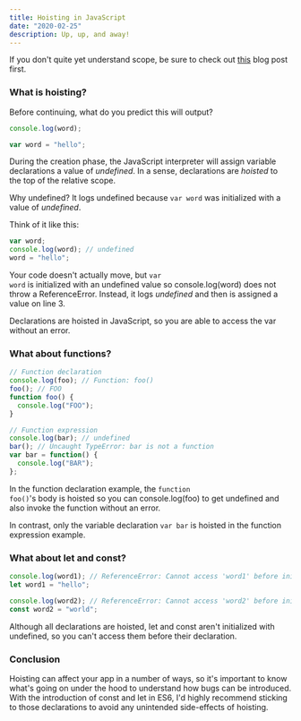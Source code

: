 ```yaml
---
title: Hoisting in JavaScript
date: "2020-02-25"
description: Up, up, and away!
---
```


If you don't quite yet understand scope, be sure to check out <a href="/blog/scope-in-javascript">this</a> blog post first.

<h3>What is hoisting?</h3>

Before continuing, what do you predict this will output?

```javascript
console.log(word);

var word = "hello";
```

During the creation phase, the JavaScript interpreter will assign variable
declarations a value of <i>undefined</i>. In a sense, declarations are
<i>hoisted</i> to the top of the relative scope.

Why undefined? It logs undefined because <code class="language-text">var word</code> was initialized with a value of <i>undefined</i>.

Think of it like this:

```javascript
var word;
console.log(word); // undefined
word = "hello";
```

Your code doesn't actually move, but <code class="language-text">var word</code> is initialized with an undefined value so console.log(word) does not throw a ReferenceError. Instead, it logs <i>undefined</i> and then is assigned a value on line 3.

Declarations are hoisted in JavaScript, so you are able to access the var without an error.

<h3>What about functions?</h3>

```javascript
// Function declaration
console.log(foo); // Function: foo()
foo(); // FOO
function foo() {
  console.log("FOO");
}

// Function expression
console.log(bar); // undefined
bar(); // Uncaught TypeError: bar is not a function
var bar = function() {
  console.log("BAR");
};
```

In the function declaration example, the <code>function foo()</code>'s body is hoisted so you can console.log(foo) to get undefined and also invoke the function without an error.

In contrast, only the variable declaration <code>var bar</code> is hoisted in the function expression example.

<h3>What about let and const?</h3>

```javascript
console.log(word1); // ReferenceError: Cannot access 'word1' before initialization
let word1 = "hello";

console.log(word2); // ReferenceError: Cannot access 'word2' before initialization
const word2 = "world";
```

Although all declarations are hoisted, let and const aren't initialized with undefined, so you can't access them before their declaration.

<h3>Conclusion</h3>

Hoisting can affect your app in a number of ways, so it's important to know what's going
on under the hood to understand how bugs can be introduced. With the introduction of
const and let in ES6, I'd highly recommend sticking to those declarations to avoid
any unintended side-effects of hoisting.
